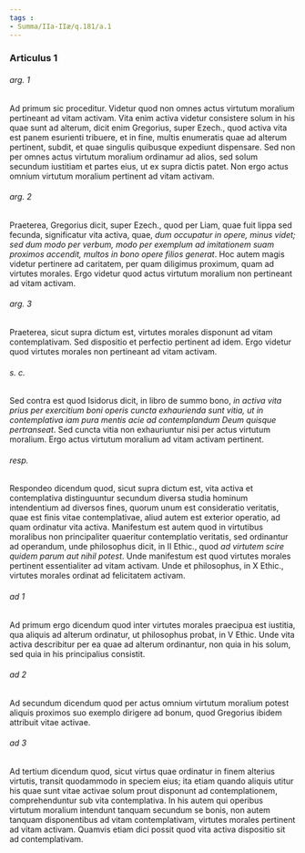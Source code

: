 ```yaml
---
tags : 
- Summa/IIa-IIæ/q.181/a.1
---
```


### Articulus 1

###### arg. 1
Ad primum sic proceditur. Videtur quod non omnes actus virtutum moralium pertineant ad vitam activam. Vita enim activa videtur consistere solum in his quae sunt ad alterum, dicit enim Gregorius, super Ezech., quod activa vita est panem esurienti tribuere, et in fine, multis enumeratis quae ad alterum pertinent, subdit, et quae singulis quibusque expediunt dispensare. Sed non per omnes actus virtutum moralium ordinamur ad alios, sed solum secundum iustitiam et partes eius, ut ex supra dictis patet. Non ergo actus omnium virtutum moralium pertinent ad vitam activam.

###### arg. 2
Praeterea, Gregorius dicit, super Ezech., quod per Liam, quae fuit lippa sed fecunda, significatur vita activa, quae, *dum occupatur in opere, minus videt; sed dum modo per verbum, modo per exemplum ad imitationem suam proximos accendit, multos in bono opere filios generat*. Hoc autem magis videtur pertinere ad caritatem, per quam diligimus proximum, quam ad virtutes morales. Ergo videtur quod actus virtutum moralium non pertineant ad vitam activam.

###### arg. 3
Praeterea, sicut supra dictum est, virtutes morales disponunt ad vitam contemplativam. Sed dispositio et perfectio pertinent ad idem. Ergo videtur quod virtutes morales non pertineant ad vitam activam.

###### s. c.
Sed contra est quod Isidorus dicit, in libro de summo bono, *in activa vita prius per exercitium boni operis cuncta exhaurienda sunt vitia, ut in contemplativa iam pura mentis acie ad contemplandum Deum quisque pertranseat*. Sed cuncta vitia non exhauriuntur nisi per actus virtutum moralium. Ergo actus virtutum moralium ad vitam activam pertinent.

###### resp.
Respondeo dicendum quod, sicut supra dictum est, vita activa et contemplativa distinguuntur secundum diversa studia hominum intendentium ad diversos fines, quorum unum est consideratio veritatis, quae est finis vitae contemplativae, aliud autem est exterior operatio, ad quam ordinatur vita activa. Manifestum est autem quod in virtutibus moralibus non principaliter quaeritur contemplatio veritatis, sed ordinantur ad operandum, unde philosophus dicit, in II Ethic., quod *ad virtutem scire quidem parum aut nihil potest*. Unde manifestum est quod virtutes morales pertinent essentialiter ad vitam activam. Unde et philosophus, in X Ethic., virtutes morales ordinat ad felicitatem activam.

###### ad 1
Ad primum ergo dicendum quod inter virtutes morales praecipua est iustitia, qua aliquis ad alterum ordinatur, ut philosophus probat, in V Ethic. Unde vita activa describitur per ea quae ad alterum ordinantur, non quia in his solum, sed quia in his principalius consistit.

###### ad 2
Ad secundum dicendum quod per actus omnium virtutum moralium potest aliquis proximos suo exemplo dirigere ad bonum, quod Gregorius ibidem attribuit vitae activae.

###### ad 3
Ad tertium dicendum quod, sicut virtus quae ordinatur in finem alterius virtutis, transit quodammodo in speciem eius; ita etiam quando aliquis utitur his quae sunt vitae activae solum prout disponunt ad contemplationem, comprehenduntur sub vita contemplativa. In his autem qui operibus virtutum moralium intendunt tanquam secundum se bonis, non autem tanquam disponentibus ad vitam contemplativam, virtutes morales pertinent ad vitam activam. Quamvis etiam dici possit quod vita activa dispositio sit ad contemplativam.

